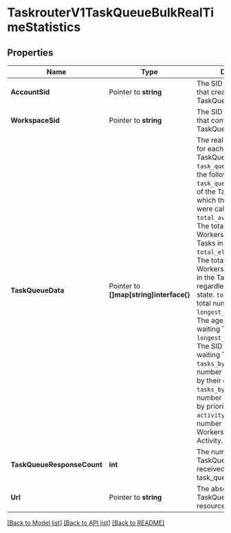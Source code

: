 # TaskrouterV1TaskQueueBulkRealTimeStatistics

## Properties

Name | Type | Description | Notes
------------ | ------------- | ------------- | -------------
**AccountSid** | Pointer to **string** | The SID of the [Account](https://www.twilio.com/docs/iam/api/account) that created the TaskQueue resource. |
**WorkspaceSid** | Pointer to **string** | The SID of the Workspace that contains the TaskQueue. |
**TaskQueueData** | Pointer to **[]map[string]interface{}** | The real-time statistics for each requested TaskQueue SID. `task_queue_data` returns the following attributes:  `task_queue_sid`: The SID of the TaskQueue from which these statistics were calculated.  `total_available_workers`: The total number of Workers available for Tasks in the TaskQueue.  `total_eligible_workers`: The total number of Workers eligible for Tasks in the TaskQueue, regardless of their Activity state.  `total_tasks`: The total number of Tasks.  `longest_task_waiting_age`: The age of the longest waiting Task.  `longest_task_waiting_sid`: The SID of the longest waiting Task.  `tasks_by_status`: The number of Tasks grouped by their current status.  `tasks_by_priority`: The number of Tasks grouped by priority.  `activity_statistics`: The number of current Workers grouped by Activity.  |
**TaskQueueResponseCount** | **int** | The number of TaskQueue statistics received in task_queue_data. |[optional] [default to 0]
**Url** | Pointer to **string** | The absolute URL of the TaskQueue statistics resource. |

[[Back to Model list]](../README.md#documentation-for-models) [[Back to API list]](../README.md#documentation-for-api-endpoints) [[Back to README]](../README.md)


